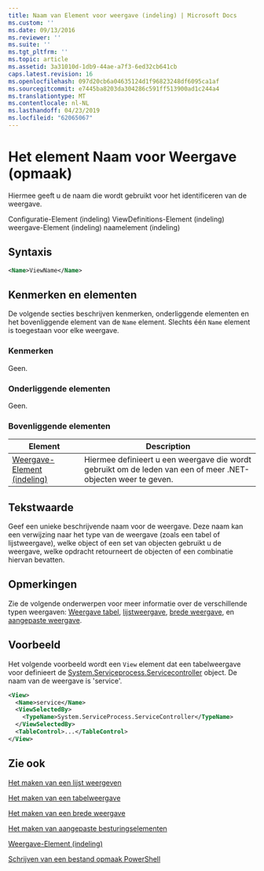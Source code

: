 ```yaml
---
title: Naam van Element voor weergave (indeling) | Microsoft Docs
ms.custom: ''
ms.date: 09/13/2016
ms.reviewer: ''
ms.suite: ''
ms.tgt_pltfrm: ''
ms.topic: article
ms.assetid: 3a31010d-1db9-44ae-a7f3-6ed32cb641cb
caps.latest.revision: 16
ms.openlocfilehash: 097d20cb6a04635124d1f96823248df6095ca1af
ms.sourcegitcommit: e7445ba8203da304286c591ff513900ad1c244a4
ms.translationtype: MT
ms.contentlocale: nl-NL
ms.lasthandoff: 04/23/2019
ms.locfileid: "62065067"
---
```

# <a name="name-element-for-view-format"></a>Het element Naam voor Weergave (opmaak)

Hiermee geeft u de naam die wordt gebruikt voor het identificeren van de weergave.

Configuratie-Element (indeling) ViewDefinitions-Element (indeling) weergave-Element (indeling) naamelement (indeling)

## <a name="syntax"></a>Syntaxis

```xml
<Name>ViewName</Name>
```

## <a name="attributes-and-elements"></a>Kenmerken en elementen

De volgende secties beschrijven kenmerken, onderliggende elementen en het bovenliggende element van de `Name` element. Slechts één `Name` element is toegestaan voor elke weergave.

### <a name="attributes"></a>Kenmerken

Geen.

### <a name="child-elements"></a>Onderliggende elementen

Geen.

### <a name="parent-elements"></a>Bovenliggende elementen

|Element|Description|
|-------------|-----------------|
|[Weergave-Element (indeling)](./view-element-format.md)|Hiermee definieert u een weergave die wordt gebruikt om de leden van een of meer .NET-objecten weer te geven.|

## <a name="text-value"></a>Tekstwaarde

Geef een unieke beschrijvende naam voor de weergave. Deze naam kan een verwijzing naar het type van de weergave (zoals een tabel of lijstweergave), welke object of een set van objecten gebruikt u de weergave, welke opdracht retourneert de objecten of een combinatie hiervan bevatten.

## <a name="remarks"></a>Opmerkingen

Zie de volgende onderwerpen voor meer informatie over de verschillende typen weergaven: [Weergave tabel](./creating-a-table-view.md), [lijstweergave](./creating-a-list-view.md), [brede weergave](./creating-a-wide-view.md), en [aangepaste weergave](./creating-custom-controls.md).

## <a name="example"></a>Voorbeeld

Het volgende voorbeeld wordt een `View` element dat een tabelweergave voor definieert de [System.Serviceprocess.Servicecontroller](/dotnet/api/System.ServiceProcess.ServiceController) object. De naam van de weergave is 'service'.

```xml
<View>
  <Name>service</Name>
  <ViewSelectedBy>
    <TypeName>System.ServiceProcess.ServiceController</TypeName>
  </ViewSelectedBy>
  <TableControl>...</TableControl>
</View>

```

## <a name="see-also"></a>Zie ook

[Het maken van een lijst weergeven](./creating-a-list-view.md)

[Het maken van een tabelweergave](./creating-a-table-view.md)

[Het maken van een brede weergave](./creating-a-wide-view.md)

[Het maken van aangepaste besturingselementen](./creating-custom-controls.md)

[Weergave-Element (indeling)](./view-element-format.md)

[Schrijven van een bestand opmaak PowerShell](./writing-a-powershell-formatting-file.md)
